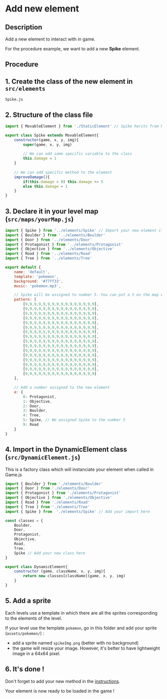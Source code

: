 # Add new element
## Description
Add a new element to interact with in game. 

For the procedure example, we want to add a new **Spike** element.

## Procedure

## 1. Create the class of the new element in `src/elements` 
`Spike.js`

## 2. Structure of the class file
```javascript
import { MovableElement } from './StaticElement' // Spike herits from MovableElement

export class Spike extends MovableElement{
    constructor(game, x, y, img){
        super(game, x, y, img)
        
        // We can add some specific variable to the class
        this.damage = 1
    }
    
    // We can add specific method to the element
    improveDamage(){
        if(this.damage > 0) this.damage += 5
        else this.damage = 1
    }
}
```

## 3. Declare it in your level map (`src/maps/yourMap.js`)
```javascript
import { Spike } from '../elements/Spike' // Import your new element class here
import { Boulder } from '../elements/Boulder'
import { Door } from '../elements/Door'
import { Protagonist } from '../elements/Protagonist'
import { Objective } from '../elements/Objective'
import { Road } from '../elements/Road'
import { Tree } from '../elements/Tree'

export default {
    name: 'default',
    template: 'pokemon',
    background: '#77ff33',
    music: 'pokemon.mp3', 

    // Spike will be assigned to number 5. You can put a 5 on the map where you want to add spike.
    pattern: [
        [9,9,9,9,9,9,9,9,9,9,9,9,9,9,9,9],
        [9,9,9,9,9,9,9,9,9,9,9,9,9,9,9,9],
        [9,9,9,9,9,9,9,9,9,9,9,9,9,9,9,9],
        [9,9,9,9,9,9,9,9,9,9,9,9,9,9,9,9],
        [9,9,9,9,9,9,9,9,9,9,9,9,9,9,9,9],
        [9,9,9,5,9,9,9,9,9,9,9,9,9,9,9,9],
        [9,9,9,9,5,9,9,9,9,9,9,9,9,9,9,9],
        [9,9,9,9,9,9,9,9,9,9,9,9,9,9,9,9],
        [9,9,9,9,9,9,9,9,9,9,9,9,9,9,9,9],
        [9,9,9,9,9,9,9,9,9,9,9,9,9,9,9,9],
        [9,9,9,9,9,9,9,9,9,9,9,9,9,9,9,9],
        [9,9,9,9,9,9,9,9,9,9,9,9,9,9,9,9],
        [9,9,9,9,9,9,9,9,9,9,9,9,9,9,9,9],
        [9,9,9,9,9,9,9,9,9,9,9,9,9,9,9,9],
        [9,9,9,9,9,9,9,9,9,9,9,9,9,9,9,9],
        [9,9,9,9,9,9,9,9,9,9,9,9,9,9,9,9]
    ],

    // Add a number assigned to the new element
    e: {
        0: Protagonist,
        1: Objective,
        2: Door,
        3: Boulder,
        4: Tree,
        5: Spike, // We assigned Spike to the number 5
        9: Road
    }
}

```

## 4. Import in the DynamicElement class (`src/DynamicElement.js`)
This is a factory class which will instanciate your element when called in Game.js

```javascript
import { Boulder } from './elements/Boulder'
import { Door } from './elements/Door'
import { Protagonist } from './elements/Protagonist'
import { Objective } from './elements/Objective'
import { Road } from './elements/Road'
import { Tree } from './elements/Tree'
import { Spike } from  './elements/Spike' // Add your import here

const classes = {
    Boulder,
    Door,
    Protagonist,
    Objective,
    Road,
    Tree,
    Spike // Add your new class here
}

export class DynamicElement{
    constructor (game, className, x, y, img){
        return new classes[className](game, x, y, img)
    }
}
```

## 5. Add a sprite
Each levels use a template in which there are all the sprites corresponding to the elements of the level.

If your level use the template `pokemon`, go in this folder and add your sprite (`assets/pokemon/`) :
- add a sprite named `spikeImg.png` (better with no background) 
- the game will resize your image. However, it's better to have lightweight image in a 64x64 pixel.

## 6. It's done !
Don't forget to add your new method in the [instructions](https://github.com/CPNV-ES/LiveCoding-Pokedash-Game/blob/master/instructions/elements.md).

Your element is now ready to be loaded in the game !
